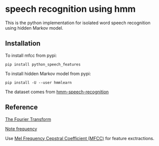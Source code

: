 # speech recognition using hmm

This is the python implementation for isolated word speech recognition using hidden Markov model.

## Installation

To install mfcc from pypi:


    pip install python_speech_features




To install hidden Markov model from pypi:


    pip install -U --user hmmlearn



The dataset comes from [hmm-speech-recognition](https://code.google.com/archive/p/hmm-speech-recognition/downloads)

## Reference

[The Fourier Transform](http://www.thefouriertransform.com)

[Note frequency](http://www.phy.mtu.edu/~suits/notefreqs.html)

Use [Mel Frequency Cepstral Coefficient (MFCC)](http://www.practicalcryptography.com/miscellaneous/machine-learning/guide-mel-frequency-cepstral-coefficients-mfccs/) for feature exctractions.

